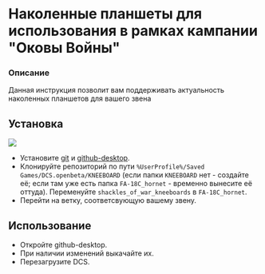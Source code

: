 # Наколенные планшеты для использования в рамках кампании "Оковы Войны"

### Описание
Данная инструкция позволит вам поддерживать актуальность наколенных планшетов для вашего звена

## Установка
[![](https://markdown-videos-api.jorgenkh.no/youtube/D3hF0Cup1h0)](https://youtu.be/D3hF0Cup1h0)

- Установите [git](https://git-scm.com/download/win) и [github-desktop](https://central.github.com/deployments/desktop/desktop/latest/win32).
- Клонируйте репозиторий по пути <code>%UserProfile%/Saved Games/DCS.openbeta/KNEEBOARD</code> (если папки <code>KNEEBOARD</code>  нет - создайте её; если там уже есть папка <code>FA-18C_hornet</code> - временно вынесите её оттуда). Переменуйте <code>shackles_of_war_kneeboards</code> в <code>FA-18C_hornet</code>.
- Перейти на ветку, соответсвующую вашему звену.

## Использование
- Откройте github-desktop.
- При наличии изменений выкачайте их.
- Перезагрузите DCS.
